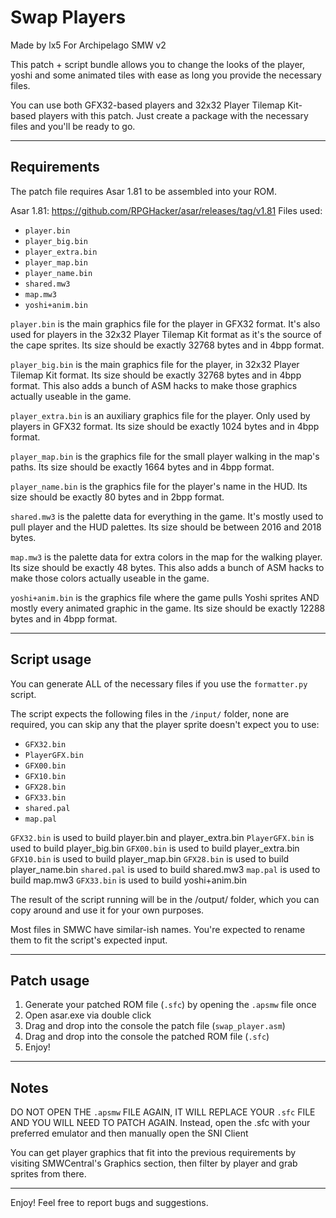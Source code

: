 # Swap Players
  Made by lx5
  For Archipelago SMW v2

This patch + script bundle allows you to change the looks of the player, yoshi
and some animated tiles with ease as long you provide the necessary files.

You can use both GFX32-based players and 32x32 Player Tilemap Kit-based players
with this patch. Just create a package with the necessary files and you'll be
ready to go.

---

## Requirements

The patch file requires Asar 1.81 to be assembled into your ROM.

Asar 1.81: https://github.com/RPGHacker/asar/releases/tag/v1.81
Files used:
* `player.bin`
* `player_big.bin`
* `player_extra.bin`
* `player_map.bin`
* `player_name.bin`
* `shared.mw3`
* `map.mw3`
* `yoshi+anim.bin`

`player.bin` is the main graphics file for the player in GFX32 format. It's also
used for players in the 32x32 Player Tilemap Kit format as it's the source of
the cape sprites.
Its size should be exactly 32768 bytes and in 4bpp format.

`player_big.bin` is the main graphics file for the player, in 32x32 Player Tilemap
Kit format.
Its size should be exactly 32768 bytes and in 4bpp format.
This also adds a bunch of ASM hacks to make those graphics actually useable in
the game.

`player_extra.bin` is an auxiliary graphics file for the player. Only used by
players in GFX32 format.
Its size should be exactly 1024 bytes and in 4bpp format.

`player_map.bin` is the graphics file for the small player walking in the map's
paths.
Its size should be exactly 1664 bytes and in 4bpp format.

`player_name.bin` is the graphics file for the player's name in the HUD. 
Its size should be exactly 80 bytes and in 2bpp format.

`shared.mw3` is the palette data for everything in the game. It's mostly used
to pull player and the HUD palettes.
Its size should be between 2016 and 2018 bytes.

`map.mw3` is the palette data for extra colors in the map for the walking player.
Its size should be exactly 48 bytes.
This also adds a bunch of ASM hacks to make those colors actually useable in
the game.

`yoshi+anim.bin` is the graphics file where the game pulls Yoshi sprites AND
mostly every animated graphic in the game.
Its size should be exactly 12288 bytes and in 4bpp format.

---

## Script usage

You can generate ALL of the necessary files if you use the `formatter.py` script.

The script expects the following files in the `/input/` folder, none are required,
you can skip any that the player sprite doesn't expect you to use:
* `GFX32.bin`
* `PlayerGFX.bin`
* `GFX00.bin`
* `GFX10.bin`
* `GFX28.bin`
* `GFX33.bin`
* `shared.pal`
* `map.pal`

`GFX32.bin` is used to build player.bin and player_extra.bin
`PlayerGFX.bin` is used to build player_big.bin
`GFX00.bin` is used to build player_extra.bin
`GFX10.bin` is used to build player_map.bin
`GFX28.bin` is used to build player_name.bin
`shared.pal` is used to build shared.mw3
`map.pal` is used to build map.mw3
`GFX33.bin` is used to build yoshi+anim.bin

The result of the script running will be in the /output/ folder, which you
can copy around and use it for your own purposes.

Most files in SMWC have similar-ish names. You're expected to rename them
to fit the script's expected input.

---

## Patch usage

1) Generate your patched ROM file (`.sfc`) by opening the `.apsmw` file once
2) Open asar.exe via double click
3) Drag and drop into the console the patch file (`swap_player.asm`)
4) Drag and drop into the console the patched ROM file (`.sfc`)
5) Enjoy!

---

## Notes

DO NOT OPEN THE `.apsmw` FILE AGAIN, IT WILL REPLACE YOUR `.sfc` FILE AND YOU
WILL NEED TO PATCH AGAIN. Instead, open the .sfc with your preferred emulator
and then manually open the SNI Client

You can get player graphics that fit into the previous requirements by
visiting SMWCentral's Graphics section, then filter by player and grab sprites
from there.

---

Enjoy! Feel free to report bugs and suggestions.
